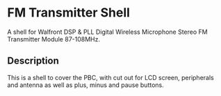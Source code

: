 # FM Transmitter Shell

A shell for Walfront DSP & PLL Digital Wireless Microphone Stereo FM Transmitter Module 87-108MHz.

## Description

This is a shell to cover the PBC, with cut out for LCD screen, peripherals and antenna as well as plus, minus and pause buttons.
